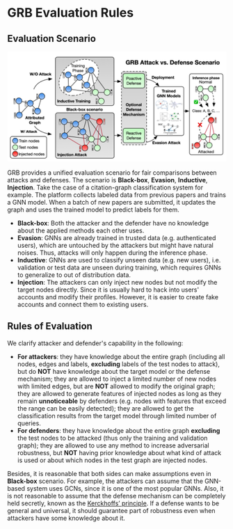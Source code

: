 # GRB Evaluation Rules

## Evaluation Scenario

![GRB](https://github.com/THUDM/grb/blob/master/docs/source/_static/grb_scenario.png)

GRB provides a unified evaluation scenario for fair comparisons between attacks and defenses. The scenario is **Black-box**, **Evasion**, **Inductive**, **Injection**. Take the case of a citation-graph classification system for example. The platform collects labeled data from previous papers and trains a GNN model. When a batch of new papers are submitted, it updates the graph and uses the trained model to predict labels for them. 

* **Black-box**: Both the attacker and the defender have no knowledge about the applied methods each other uses.
* **Evasion**: GNNs are already trained in trusted data (e.g. authenticated users), which are untouched by the attackers but might have natural noises. Thus, attacks will only happen during the inference phase. 
* **Inductive**: GNNs are used to classify unseen data (e.g. new users), i.e. validation or test data are unseen during training, which requires GNNs to generalize to out of distribution data.
* **Injection**: The attackers can only inject new nodes but not modify the target nodes directly. Since it is usually hard to hack into users' accounts and modify their profiles. However, it is easier to create fake accounts and connect them to existing users.

## Rules of Evaluation

We clarify attacker and defender's capability in the following:

* **For attackers**: they have knowledge about the entire graph (including all nodes, edges and labels, **excluding** labels of the test nodes to attack), but do **NOT** have knowledge about the target model or the defense mechanism; they are allowed to inject a limited number of new nodes with limited edges, but are **NOT** allowed to modify the original graph; they are allowed to generate features of injected nodes as long as they remain **unnoticeable** by defenders (e.g. nodes with features that exceed the range can be easily detected); they are allowed to get the classification results from the target model through limited number of queries.  
* **For defenders**: they have knowledge about the entire graph **excluding** the test nodes to be attacked (thus only the training and validation graph); they are allowed to use any method to increase adversarial robustness, but **NOT** having prior knowledge about what kind of attack is used or about which nodes in the test graph are injected nodes.

Besides, it is reasonable that both sides can make assumptions even in **Black-box** scenario. For example, the attackers can assume that the GNN-based system uses GCNs, since it is one of the most popular GNNs. Also, it is not reasonable to assume that the defense mechanism can be completely held secretly, known as the [Kerckhoffs’ principle](https://en.wikipedia.org/wiki/Kerckhoffs%27s_principle). If a defense wants to be general and universal, it should guarantee part of robustness even when attackers have some knowledge about it. 
